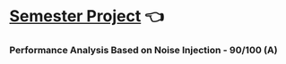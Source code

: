# [Semester Project](https://www.fit.vut.cz/study/course/14151/.en) :point_left:

### Performance Analysis Based on Noise Injection - 90/100 (A)